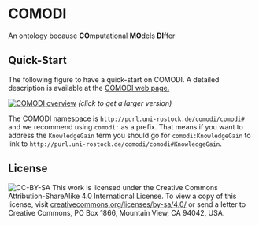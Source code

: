 # COMODI
An ontology because **CO**mputational **MO**dels **DI**ffer

## Quick-Start
The following figure to have a quick-start on COMODI. A detailed description is available at the [COMODI web page.](http://purl.uni-rostock.de/comodi/comodi)

[![COMODI overview](http://purl.uni-rostock.de/comodi/latest/whole.svg)](http://purl.uni-rostock.de/comodi/latest/whole.svg)
_(click to get a larger version)_

The COMODI namespace is `http://purl.uni-rostock.de/comodi/comodi#` and we recommend using `comodi:` as a prefix. That means if you want to address the `KnowledgeGain` term you should go for `comodi:KnowledgeGain` to link to `http://purl.uni-rostock.de/comodi/comodi#KnowledgeGain`.


## License
![CC-BY-SA](http://purl.uni-rostock.de/comodi/license.png) This work is licensed under the Creative Commons Attribution-ShareAlike 4.0 International License.
To view a copy of this license, visit [creativecommons.org/licenses/by-sa/4.0/](http://creativecommons.org/licenses/by-sa/4.0/) or send a letter to Creative Commons, PO Box 1866, Mountain View, CA 94042, USA.
